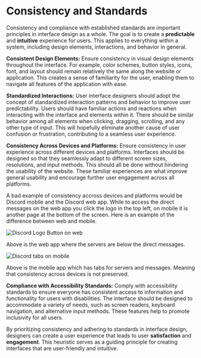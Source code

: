 # Consistency and Standards

Consistency and compliance with established standards are important principles in interface design as a 
whole. The goal is to create a **predictable** and **intuitive** experience for users. This applies to 
everything within a system, including design elements, interactions, and behavior in general.


**Consistent Design Elements:** Ensure consistency in visual design elements throughout the interface. For 
example, color schemes, button styles, icons, font, and layout should remain relatively the same 
along the website or application. This creates a sense of familiarity for the user, enabling them to 
navigate all features of the application with ease.


**Standardized Interactions:** User interface designers should adopt the concept of standardized 
interaction patterns and behavior to improve user predictability. Users should have familiar actions 
and reactions when interacting with the interface and elements within it. There should be similar 
behavior among all elements when clicking, dragging, scrolling, and any other type of input. This will 
hopefully eliminate another cause of user confusion or frustration, contributing to a seamless user 
experience.


**Consistency Across Devices and Platforms:** Ensure consistency in user experience across different 
devices and platforms. Interfaces should be designed so that they seamlessly adapt to different screen 
sizes, resolutions, and input methods. This should all be done without hindering the usability of the 
website. These familiar experiences are what improve general usability and encourage further user 
engagement across all platforms.


A bad example of consistency accross devices and platforms would be Discord mobile and the Discord web app. 
While to access the direct messages on the web app you click the logo in the top left, on mobile it is 
another page at the bottom of the screen. Here is an example of the difference between web and mobile.


![Discord Logo Button on web](/lessons/lesson4-graphics/discweb.png)


Above is the web app where the servers are below the direct messages.


![Discord tabs on mobile](/lessons/lesson4-graphics/discmobile.png)


Above is the mobile app which has tabs for servers and messages. Meaning that consistency across devices is not 
preserved.


**Compliance with Accessibility Standards:** Comply with accessibility standards to ensure everyone has 
consistent access to information and functionality for users with disabilities. The interface should 
be designed to accommodate a variety of needs, such as screen readers, keyboard navigation, and 
alternative input methods. These features help to promote inclusivity for all users.


By prioritizing consistency and adhering to standards in interface design, designers can create a 
user experience that leads to user **satisfaction** and **engagement**. This heuristic serves as a 
guiding principle for creating interfaces that are user-friendly and intuitive.
